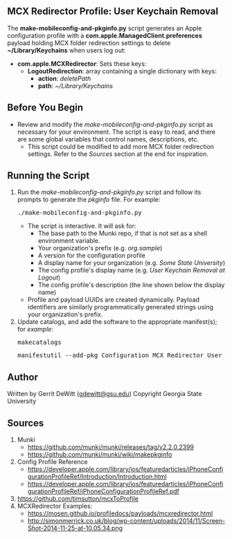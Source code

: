 MCX Redirector Profile: User Keychain Removal
----------
The **make-mobileconfig-and-pkginfo.py** script generates an Apple configuration profile with a **com.apple.ManagedClient.preferences** payload holding MCX folder redirection settings to delete **~/Library/Keychains** when users log out:
* **com.apple.MCXRedirector**: Sets these keys:
   - **LogoutRedirection**: array containing a single dictionary with keys:
      - **action**: *deletePath*
      - **path**: *~/Library/Keychains*

Before You Begin
----------
* Review and modify the *make-mobileconfig-and-pkginfo.py* script as necessary for your environment.  The script is easy to read, and there are some global variables that control names, descriptions, etc.
   - This script could be modified to add more MCX folder redirection settings. Refer to the *Sources* section at the end for inspiration.

Running the Script
----------
1. Run the *make-mobileconfig-and-pkginfo.py* script and follow its prompts to generate the *pkginfo* file.  For example:
   <pre>./make-mobileconfig-and-pkginfo.py</pre>
   * The script is interactive.  It will ask for:
      - The base path to the Munki repo, if that is not set as a shell environment variable.
      - Your organization's prefix (e.g. *org.sample*)
      - A version for the configuration profile
      - A display name for your organization (e.g. *Some State University*)
      - The config profile's display name (e.g. *User Keychain Removal at Logout*)
      - The config profile's description (the line shown below the display name)
   * Profile and payload UUIDs are created dynamically. Payload identifiers are similarly programmatically generated strings using your organization's prefix.
2. Update catalogs, and add the software to the appropriate manifest(s); for *example*:
   <pre>makecatalogs</pre>
   <pre>manifestutil --add-pkg Configuration_MCX_Redirector_User_Keychain_Removal_Logout.mobileconfig --section managed_installs --manifest some_manifest</pre>


Author
----------
Written by Gerrit DeWitt (gdewitt@gsu.edu)
Copyright Georgia State University

Sources
----------
1. Munki
   * https://github.com/munki/munki/releases/tag/v2.2.0.2399
   * https://github.com/munki/munki/wiki/makepkginfo
2. Config Profile Reference
   * https://developer.apple.com/library/ios/featuredarticles/iPhoneConfigurationProfileRef/Introduction/Introduction.html
   * https://developer.apple.com/library/ios/featuredarticles/iPhoneConfigurationProfileRef/iPhoneConfigurationProfileRef.pdf
3. https://github.com/timsutton/mcxToProfile
4. MCXRedirector Examples:
   * https://mosen.github.io/profiledocs/payloads/mcxredirector.html
   * http://simonmerrick.co.uk/blog/wp-content/uploads/2014/11/Screen-Shot-2014-11-25-at-10.05.34.png
